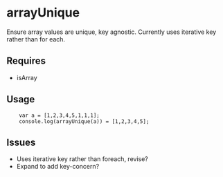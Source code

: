 # arrayUnique
Ensure array values are unique, key agnostic. Currently uses iterative key rather than for each.

## Requires

* isArray

## Usage

```
    var a = [1,2,3,4,5,1,1,1];
    console.log(arrayUnique(a)) = [1,2,3,4,5];
```

## Issues

* Uses iterative key rather than foreach, revise?
* Expand to add key-concern?
